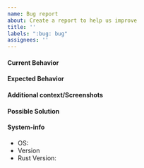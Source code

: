 ```yaml
---
name: Bug report
about: Create a report to help us improve
title: ''
labels: ":bug: bug"
assignees: ''
---
```


#### Current Behavior
<!-- A clear and concise description of the behavior. -->

#### Expected Behavior
<!-- A clear and concise description of what you expected to happen. -->

#### Additional context/Screenshots
<!-- Add any other context about the problem here. If applicable, add screenshots to help explain. -->

#### Possible Solution
<!--- Only if you have suggestions on a fix for the bug -->

#### System-info

- OS: <!-- e.g. Windows, Linux, Darwin -->
- Version <!-- e.g. 0.1.0, 0.2.0 -->
- Rust Version: <!-- e.g. 2.10 -->
